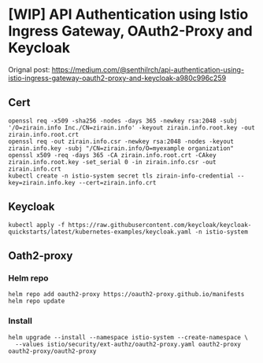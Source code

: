 # [WIP] API Authentication using Istio Ingress Gateway, OAuth2-Proxy and Keycloak

Orignal post: https://medium.com/@senthilrch/api-authentication-using-istio-ingress-gateway-oauth2-proxy-and-keycloak-a980c996c259

## Cert

```console
openssl req -x509 -sha256 -nodes -days 365 -newkey rsa:2048 -subj '/O=zirain.info Inc./CN=zirain.info' -keyout zirain.info.root.key -out zirain.info.root.crt 
openssl req -out zirain.info.csr -newkey rsa:2048 -nodes -keyout zirain.info.key -subj "/CN=zirain.info/O=myexample organization"
openssl x509 -req -days 365 -CA zirain.info.root.crt -CAkey zirain.info.root.key -set_serial 0 -in zirain.info.csr -out zirain.info.crt
kubectl create -n istio-system secret tls zirain-info-credential --key=zirain.info.key --cert=zirain.info.crt
```

## Keycloak

```
kubectl apply -f https://raw.githubusercontent.com/keycloak/keycloak-quickstarts/latest/kubernetes-examples/keycloak.yaml -n istio-system
```

## Oath2-proxy

### Helm repo

```console
helm repo add oauth2-proxy https://oauth2-proxy.github.io/manifests
helm repo update
```

### Install

```console
helm upgrade --install --namespace istio-system --create-namespace \
  --values istio/security/ext-authz/oauth2-proxy.yaml oauth2-proxy oauth2-proxy/oauth2-proxy
```